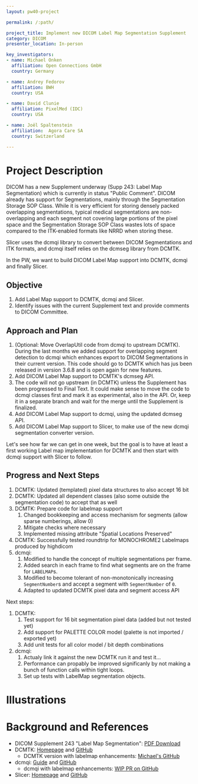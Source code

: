 ```yaml
---
layout: pw40-project

permalink: /:path/

project_title: Implement new DICOM Label Map Segmentation Supplement
category: DICOM
presenter_location: In-person

key_investigators:
- name: Michael Onken
  affiliation: Open Connections GmbH
  country: Germany

- name: Andrey Fedorov
  affiliation: BWH
  country: USA

- name: David Clunie
  affiliation: PixelMed (IDC)
  country: USA

- name: Joël Spaltenstein
  affiliation:  Agora Care SA
  country: Switzerland

---
```


# Project Description

DICOM has a new Supplement underway (Supp 243: Label Map Segmentation) which is currently
in status "Public Comment". DICOM already has support for Segmentations, mainly through
the Segmentation Storage SOP Class. While it is very efficient for storing densely packed
overlapping segmentations, typical medical segmentations are non-overlapping and each
segment not covering large portions of the pixel space and the Segmentation Storage SOP
Class wastes lots of space compared to the ITK-enabled formats like NRRD when storing these.

Slicer uses the dcmqi library to convert between DICOM Segmentations and ITK formats, and
dcmqi itself relies on the dcmseg library from DCMTK.

In the PW, we want to build DICOM Label Map support into DCMTK, dcmqi and
finally Slicer.

## Objective

<!-- Describe here WHAT you would like to achieve (what you will have as end result). -->
1. Add Label Map support to DCMTK, dcmqi and Slicer.
2. Identify issues with the current Supplement text and provide comments to DICOM Committee.


## Approach and Plan

<!-- Describe here HOW you would like to achieve the objectives stated above. -->

1. (Optional: Move OverlapUtil code from dcmqi to upstream DCMTK). During the last months
we added support for overlapping segment detection to dcmqi which enhances export to
DICOM Segmentations in their current version. This code should go to DCMTK which has jus
been released in version 3.6.8 and is open again for new features.
2. Add DICOM Label Map support to DCMTK's dcmseg API.
3. The code will not go upstream (in DCMTK) unless the Supplement has been progressed to Final Text.
It could make sense to move the code to dcmqi classes first and mark it as experimental, also in the API. Or,
keep it in a separate branch and wait for the merge until the Supplement is finalized.
4. Add DICOM Label Map support to dcmqi, using the updated dcmseg API.
5. Add DICOM Label Map support to Slicer, to make use of the new dcmqi segmentation converter version.

Let's see how far we can get in one week, but the goal is to have at least a first working
Label map implementation for DCMTK and then start with dcmqi support with Slicer to follow.

## Progress and Next Steps

<!-- Update this section as you make progress, describing of what you have ACTUALLY DONE.
     If there are specific steps that you could not complete then you can describe them here, too. -->

1. DCMTK: Updated (templated) pixel data structures to also accept 16 bit
1. DCMTK: Updated all dependent classes (also some outside the segmentation code) to accept that as well
3. DCMTK: Prepare code for labelmap support
   1. Changed bookkeeping and access mechanism for segments (allow sparse numberings, allow 0)
   2. Mitigate checks where necessary
   3. Implemented missing attribute "Spatial Locations Preserved"
4. DCMTK: Successfully tested roundtrip for MONOCHROME2 Labelmaps produced by highdicom
5. dcmqi:
   1. Modified to handle the concept of multiple segmentations per frame.
   2. Added search in each frame to find what segments are on the frame for `LABELMAP`s.
   3. Modified to become tolerant of non-monotonically increasing `SegmentNumber`s and accept a
      segment with `SegmentNumber` of `0`.
   5. Adapted to updated DCMTK pixel data and segment access API

Next steps:
1. DCMTK:
   1. Test support for 16 bit segmentation pixel data (added but not tested yet)
   2. Add support for PALETTE COLOR model (palette is not imported / exported yet)
   3. Add unit tests for all color model / bit depth combinations
2. dcmqi:
   1. Actualy link it against the new DCMTK run it and test it...
   2. Performance can propably be improved significanly by not making a bunch of function
      calls within tight loops.
   4. Set up tests with LabelMap segmentation objects.

# Illustrations

<!-- Add pictures and links to videos that demonstrate what has been accomplished.
![Description of picture](Example2.jpg)
![Some more images](Example2.jpg)
-->

# Background and References

- DICOM Supplement 243 "Label Map Segmentation": [PDF Download](https://dicom.nema.org/medical/dicom/Supps/Drafts/sup243_02_LabelMapSeg.pdf)
- DCMTK: [Homepage](https://www.dcmtk.org) and [GitHub](https://github.com/DCMTK/dcmtk/)
  - DCMTK version with labelmap enhancements: [Michael's GitHub](https://github.com/michaelonken/dcmtk/tree/Labelmap)
- dcmqi: [Guide](https://qiicr.gitbook.io/dcmqi-guide/) and [GitHub](https://github.com/QIICR/dcmqi/)
  - dcmqi with labelmap enhancements: [WIP PR on GitHub](https://github.com/QIICR/dcmqi/pull/491)
- Slicer: [Homepage](https://www.slicer.org/) and [GitHub](https://github.com/Slicer/Slicer)
